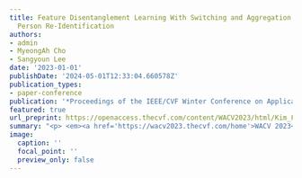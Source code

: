 ```yaml
---
title: Feature Disentanglement Learning With Switching and Aggregation for Video-Based
  Person Re-Identification
authors:
- admin
- MyeongAh Cho
- Sangyoun Lee
date: '2023-01-01'
publishDate: '2024-05-01T12:33:04.660578Z'
publication_types:
- paper-conference
publication: '*Proceedings of the IEEE/CVF Winter Conference on Applications of Computer Vision (WACV)*'
featured: true
url_preprint: https://openaccess.thecvf.com/content/WACV2023/html/Kim_Feature_Disentanglement_Learning_With_Switching_and_Aggregation_for_Video-Based_Person_WACV_2023_paper.html
summary: "<p> <em><a href='https://wacv2023.thecvf.com/home'>WACV 2023</a></em> </p>"
image:
  caption: ''
  focal_point: ''
  preview_only: false
---
```

